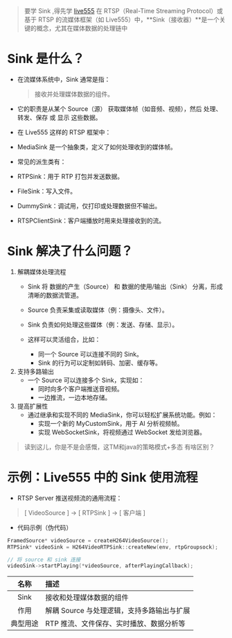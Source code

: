 > 要学 Sink ,得先学 [live555](https://github.com/rgaufman/live555)
> 在 RTSP（Real-Time Streaming Protocol）或基于 RTSP 的流媒体框架（如 Live555）中，**Sink（接收器）**是一个关键的概念，尤其在媒体数据的处理链中


# Sink 是什么？
* 在流媒体系统中，Sink 通常是指：

    > 接收并处理媒体数据的组件。

* 它的职责是从某个 Source（源） 获取媒体帧（如音频、视频），然后 处理、转发、保存 或 显示 这些数据。

* 在 Live555 这样的 RTSP 框架中：

* MediaSink 是一个抽象类，定义了如何处理收到的媒体帧。
* 常见的派生类有：
* RTPSink：用于 RTP 打包并发送数据。
* FileSink：写入文件。
* DummySink：调试用，仅打印或处理数据但不输出。
* RTSPClientSink：客户端播放时用来处理接收到的流。
#  Sink 解决了什么问题？

1. 解耦媒体处理流程
   * Sink 将 数据的产生（Source） 和 数据的使用/输出（Sink） 分离，形成清晰的数据流管道。

   * Source 负责采集或读取媒体（例：摄像头、文件）。
   * Sink 负责如何处理这些媒体（例：发送、存储、显示）。
   * 这样可以灵活组合，比如：
     * 同一个 Source 可以连接不同的 Sink。
     * Sink 的行为可以定制如转码、加密、缓存等。
2. 支持多路输出
   * 一个 Source 可以连接多个 Sink，实现如： 
     * 同时向多个客户端推送音视频。 
     * 一边推流，一边本地存储。
3. 提高扩展性
   * 通过继承和实现不同的 MediaSink，你可以轻松扩展系统功能。例如： 
     * 实现一个新的 MyCustomSink，用于 AI 分析视频帧。 
     * 实现 WebSocketSink，将视频通过 WebSocket 发给浏览器。
> 读到这儿，你是不是会感慨，这TM和java的策略模式+多态 有啥区别？
> 
# 示例：Live555 中的 Sink 使用流程
* RTSP Server 推送视频流的通用流程：
> [ VideoSource ] → [ RTPSink ] → [ 客户端 ]
* 代码示例（伪代码）
```c++
FramedSource* videoSource = createH264VideoSource();
RTPSink* videoSink = H264VideoRTPSink::createNew(env, rtpGroupsock);

// 将 source 和 sink 连接
videoSink->startPlaying(*videoSource, afterPlayingCallback);
```



|  名称	  | 描述                        |
|:-----:|:--------------------------|
| Sink	 | 接收和处理媒体数据的组件              
|  作用	  | 解耦 Source 与处理逻辑，支持多路输出与扩展 |
| 典型用途	 | RTP 推流、文件保存、实时播放、数据分析等    |